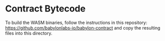 # Contract Bytecode

To build the WASM binaries, follow the instructions in this repository: https://github.com/babylonlabs-io/babylon-contract and copy the resulting files into this directory.

